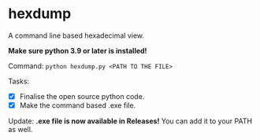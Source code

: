 # hexdump
A command line based hexadecimal view.

**Make sure python 3.9 or later is installed!** 

Command: `python hexdump.py <PATH TO THE FILE>`

Tasks:
- [x] Finalise the open source python code.
- [x] Make the command based .exe file.

Update: **.exe file is now available in Releases!**
You can add it to your PATH as well.
